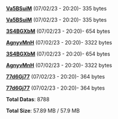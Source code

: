 [**Va5BSuiM**](/data/Va5BSuiM.txt) (07/02/23 - 20:20)- 335 bytes

[**Va5BSuiM**](/data/Va5BSuiM.txt) (07/02/23 - 20:20)- 335 bytes

[**3S4BGXbM**](/data/3S4BGXbM.txt) (07/02/23 - 20:20)- 654 bytes

[**AgnyvMnH**](/data/AgnyvMnH.txt) (07/02/23 - 20:20)- 3322 bytes

[**3S4BGXbM**](/data/3S4BGXbM.txt) (07/02/23 - 20:20)- 654 bytes

[**AgnyvMnH**](/data/AgnyvMnH.txt) (07/02/23 - 20:20)- 3322 bytes

[**77d6Gj77**](/data/77d6Gj77.txt) (07/02/23 - 20:20)- 364 bytes

[**77d6Gj77**](/data/77d6Gj77.txt) (07/02/23 - 20:20)- 364 bytes

**Total Datas**: 8788

**Total Size**: 57.89 MB / 57.9 MB